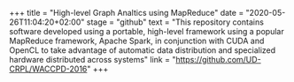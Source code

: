 +++
title = "High-level Graph Analtics using MapReduce"
date = "2020-05-26T11:04:20+02:00"
stage = "github"
text = "This repository contains software developed using a portable, high-level framework using a popular MapReduce framework, Apache Spark, in conjunction with CUDA and OpenCL to take advantage of automatic data distribution and specialized hardware distributed across systems"
link = "https://github.com/UD-CRPL/WACCPD-2016"
+++